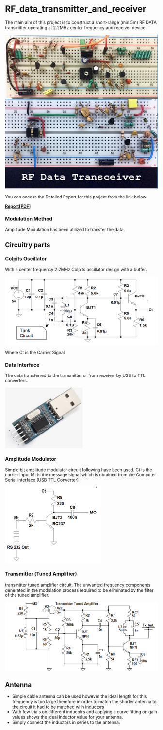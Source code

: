 # RF_data_transmitter_and_receiver
The main aim of this project is to construct a short-range (min:5m) RF DATA
transmitter operating at 2.2MHz center frequency and receiver device.

![BOARD](https://github.com/ErmanIZTECH/RF_data_transmitter_and_receiver/blob/master/Images/transceiver.PNG?raw=true&s=200)

You can access the Detailed Report for this project from the link below.

**[Report[PDF]](https://github.com/ErmanIZTECH/RF_data_transmitter_and_receiver/blob/master/P3_Final_Report%20end.pdf)**

### Modulation Method
Amplitude Modulation has been utilized to transfer the data. 
 
 ## Circuitry parts
 ### Colpits Oscillator
 With a center frequency 2.2MHz Colpits oscillator design with a buffer. 
 
 ![colpitts](https://github.com/ErmanIZTECH/RF_data_transmitter_and_receiver/blob/master/Images/colpitts.PNG?raw=true)
 
 Where Ct is the Carrier Signal
 ### Data Interface
 The data transferred to the transmitter or from receiver by USB to TTL converters.
 
 ![USBTTL](https://github.com/ErmanIZTECH/RF_data_transmitter_and_receiver/blob/master/Images/USB_TTL.PNG?raw=true)
 
 
  ### Amplitude Modulator
  Simple bjt amplitude modulator circuit following have been used.
  Ct is the carrier input Mt is the message signal which is obtained from the Computer Serial interface (USB TTL Converter)
  
  ![Modulator](https://github.com/ErmanIZTECH/RF_data_transmitter_and_receiver/blob/master/Images/AModulator.PNG?raw=true)
  
   ### Transmitter (Tuned Amplifier)
  transmitter tuned amplifier circuit. The unwanted frequency components generated in the modulation process required to be eliminated by the filter of the tuned amplifier.
  
  ![Transmitter](https://github.com/ErmanIZTECH/RF_data_transmitter_and_receiver/blob/master/Images/Transmitter.PNG?raw=true)
  
  ## Antenna
  * Simple cable antenna can be used however the ideal length for this frequency is too large therefore in order to match the shorter antenna to the circuit it had to be matched with inductors 
  * With few trials on different inducotrs and applying a curve fitting on gain values shows the ideal inductor value for your antenna.
  * Simply connect the inductors in series to the antenna.
